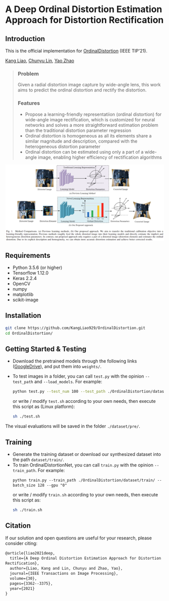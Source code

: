# A Deep Ordinal Distortion Estimation Approach for Distortion Rectification
## Introduction
This is the official implementation for [OrdinalDistortion](https://arxiv.org/abs/2007.10689) (IEEE TIP'21).

[Kang Liao](https://kangliao929.github.io/), [Chunyu Lin](http://faculty.bjtu.edu.cn/8549/), [Yao Zhao](http://mepro.bjtu.edu.cn/zhaoyao/e_index.htm)
> ### Problem
> Given a radial distortion image capture by wide-angle lens, this work aims to predict the ordinal distortion and rectify the distortion.
>  ### Features
>  * Propose a learning-friendly representatiion (ordinal distortion) for wide-angle image rectification, which is customized for neural networks and solves a more straightforward estimation problem than the traditional distortion parameter regression
>  * Ordinal distortion is homogeneous as all its elements share a similar magnitude and description, compared with the heterogeneous distortion parameter
>  * Ordinal distortion can be estimated using only a part of a wide-angle image, enabling higher efficiency of rectification algorithms

![](https://github.com/KangLiao929/OrdinalDistortion/blob/main/assets/method_comparison.png) 

## Requirements
- Python 3.5.6 (or higher)
- Tensorflow 1.12.0
- Keras 2.2.4
- OpenCV
- numpy
- matplotlib
- scikit-image

## Installation

```bash
git clone https://github.com/KangLiao929/OrdinalDistortion.git
cd OrdinalDistortion/
```

## Getting Started & Testing

- Download the pretrained models through the following links ([GoogleDrive]()), and put them into `weights/`. 
- To test images in a folder, you can call `test.py` with the opinion `--test_path` and `--load_models`. For example:

  ```bash
  python test.py --test_num 100 --test_path ./OrdinalDistortion/dataset/test/ --load_models ./OrdinalDistortion/weights/generator.h5 --write_path ./OrdinalDistortion/dataset/pre/
  ```
  or write / modify `test.sh` according to your own needs, then execute this script as (Linux platform):  
  ```bash
  sh ./test.sh
  ```
The visual evaluations will be saved in the folder `./dataset/pre/`.

## Training
- Generate the training dataset or download our synthesized dataset into the path `dataset/train/`.
- To train OrdinalDistortionNet, you can call `train.py` with the opinion `--train_path`. For example:
  ```shell
  python train.py --train_path ./OrdinalDistortion/dataset/train/ --batch_size 128 --gpu "0"
  ```
  or write / modify `train.sh` according to your own needs, then execute this script as:  
  ```bash
  sh ./train.sh
  ```

## Citation

If our solution and open questions are useful for your research, please consider citing:

    @article{liao2021deep,
      title={A Deep Ordinal Distortion Estimation Approach for Distortion Rectification},
      author={Liao, Kang and Lin, Chunyu and Zhao, Yao},
      journal={IEEE Transactions on Image Processing},
      volume={30},
      pages={3362--3375},
      year={2021}
    }